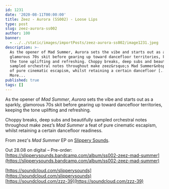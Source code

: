 ```yaml
---
id: 1231
date: '2020-08-11T00:00:00'
title: Zeez - Aurora (SS002) - Loose Lips
type: post
slug: zeez-aurora-ss002
author: 100
banner:
  - ../../static/images/importPosts/zeez-aurora-ss002/image1231.jpeg
description: >-
  As the opener of Mad Summer, Aurora sets the vibe and starts out as a sparkly,
  glamorous 70s skit before gearing up toward dancefloor territories, keeping
  the tone uplifting and refreshing. Choppy breaks, deep subs and beautifully
  sampled orchestral notes throughout make zeez&rsquo;s Mad Summer&nbsp;a feat
  of pure cinematic escapism, whilst retaining a certain dancefloor [...]Read
  More...
published: true
tags: []
---
```

As the opener of _Mad Summer_, _Aurora_ sets the vibe and starts out as a sparkly, glamorous 70s skit before gearing up toward dancefloor territories, keeping the tone uplifting and refreshing.

Choppy breaks, deep subs and beautifully sampled orchestral notes throughout make zeez’s _Mad Summer_ a feat of pure cinematic escapism, whilst retaining a certain dancefloor readiness.

From zeez's _Mad Summer_ EP on [Slippery Sounds](https://slipperysounds.bandcamp.com/).

Out 28.08 on digital – Pre-order: [](https://slipperysounds.bandcamp.com/album/ss002-zeez-mad-summer)[https://slipperysounds.bandcamp.com/album/ss002-zeez-mad-summer](https://slipperysounds.bandcamp.com/album/ss002-zeez-mad-summer)

  
[https://soundcloud.com/slipperysounds](https://soundcloud.com/slipperysounds)  
[](https://soundcloud.com/zzz-39)[https://soundcloud.com/zzz-39](https://soundcloud.com/zzz-39)